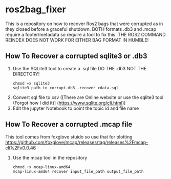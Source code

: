 # ros2bag_fixer
This is a repository on how to recover Ros2 bags that were corrupted as in they closed before a graceful shutdown. BOTH formats .db3 and .mcap require a footer/metadata so require a tool to fix this. THE ROS2 COMMAND REINDEX DOES NOT WORK FOR EITHER BAG FORMAT IN HUMBLE!

## How To Recover a corrupted sqlite3 or .db3 

1. Use the SQLite3 tool to create a .sql file DO THE .db3 NOT THE DIRECTORY!
   ```
   chmod +x sqlite3
   sqlite3 path_to_corrupt.db3 .recover >data.sql
   ```
2.  Convert sql file to csv ([There are Online website or use the sqlite3 tool (Forgot how I did it)] (https://www.sqlite.org/cli.html))
3.  Edit the jupyter Notebook to point the topic id and file name 

## How To Recover a corrupted .mcap file 
This tool comes from foxglove stuido so use that for plotting https://github.com/foxglove/mcap/releases/tag/releases%2Fmcap-cli%2Fv0.0.46
1. Use the mcap tool in the repository
   
   ```
   chmod +x mcap-linux-amd64
   mcap-linux-amd64 recover input_file_path output_file_path
   ```
